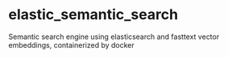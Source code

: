# elastic_semantic_search
Semantic search engine using elasticsearch and fasttext vector embeddings, containerized by docker
